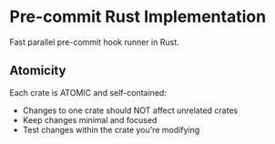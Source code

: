 # Pre-commit Rust Implementation

Fast parallel pre-commit hook runner in Rust.

## Atomicity

Each crate is ATOMIC and self-contained:
- Changes to one crate should NOT affect unrelated crates
- Keep changes minimal and focused
- Test changes within the crate you're modifying

